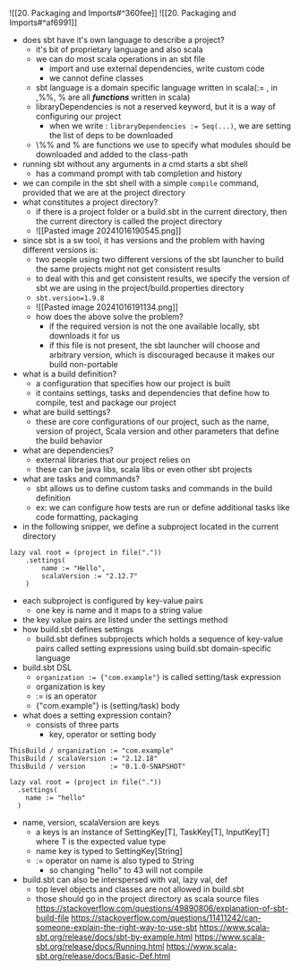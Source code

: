![[20. Packaging and Imports#^360fee]]
![[20. Packaging and Imports#^af6991]]

- does sbt have it's own language to describe a project?
	- it's bit of proprietary language and also scala
	- we can do most scala operations in an sbt file
		- import and use external dependencies, write custom code
		- we cannot define classes
	- sbt language is a domain specific language written in scala(:= , in ,%\%, % are all ***functions*** written in scala)
	- libraryDependencies is not a reserved keyword, but it is a way of configuring our project
		- when we write : `libraryDependencies := Seq(...)`, we are setting the list of deps to be downloaded
	- \\%\% and \% are functions we use to specify what modules should be downloaded and added to the class-path
- running sbt without any arguments in a cmd starts a sbt shell
	- has a command prompt with tab completion and history
- we can compile in the sbt shell with a simple `compile` command, provided that we are at the project directory
- what constitutes a project directory?
	- if there is a project folder or a build.sbt in the current directory, then the current directory is called the project directory
	- ![[Pasted image 20241016190545.png]]
- since sbt is a sw tool, it has versions and the problem with having different versions is:
	- two people using two different versions of the sbt launcher to build the same projects might not get consistent results
	- to deal with this and get consistent results, we specify the version of sbt we are using in the project/build.properties directory
	- `sbt.version=1.9.8`
	- ![[Pasted image 20241016191134.png]]
	- how does the above solve the problem?
		- if the required version is not the one available locally, sbt downloads it for us
		- if this file is not present, the sbt launcher will choose and arbitrary version, which is discouraged because it makes our build non-portable
- what is a build definition?
	- a configuration that specifies how our project is built
	- it contains settings, tasks and dependencies that define how to compile, test and package our project
- what are build settings?
	- these are core configurations of our project, such as the name, version of project, Scala version and other parameters that define the build behavior
- what are dependencies?
	- external libraries that our project relies on
	- these can be java libs, scala libs or even other sbt projects
- what are tasks and commands?
	- sbt allows us to define custom tasks and commands in the build definition
	- ex: we can configure how tests are run or define additional tasks like code formatting, packaging
- in the following snipper, we define a subproject located in the current directory
```
lazy val root = (project in file("."))  
	.settings(    
		name := "Hello",
		scalaVersion := "2.12.7"
	)
```
- each subproject is configured by key-value pairs
	- one key is name and it maps to a string value
- the key value pairs are listed under the settings method
- how build.sbt defines settings
	- build.sbt defines subprojects which holds a sequence of key-value pairs called setting expressions using build.sbt domain-specific language
- build.sbt DSL
	- `organization := {"com.example"}` is called setting/task expression
	- organization is key
	- := is an operator
	- {"com.example"} is (setting/task) body
- what does a setting expression contain?
	- consists of three parts
		- key, operator or setting body
```
ThisBuild / organization := "com.example"
ThisBuild / scalaVersion := "2.12.18"
ThisBuild / version      := "0.1.0-SNAPSHOT"

lazy val root = (project in file("."))
  .settings(
    name := "hello"
  )
```
- name, version, scalaVersion are keys
	- a keys is an instance of SettingKey[T], TaskKey[T], InputKey[T] where T is the expected value type
	- name key is typed to SettingKey[String]
	- := operator on name is also typed to String
		- so changing "hello" to 43 will not compile
- build.sbt can also be interspersed with val, lazy val, def
	- top level objects and classes are not allowed in build.sbt
	- those should go in the project directory as scala source files
https://stackoverflow.com/questions/49890806/explanation-of-sbt-build-file
https://stackoverflow.com/questions/11411242/can-someone-explain-the-right-way-to-use-sbt
https://www.scala-sbt.org/release/docs/sbt-by-example.html
https://www.scala-sbt.org/release/docs/Running.html
https://www.scala-sbt.org/release/docs/Basic-Def.html